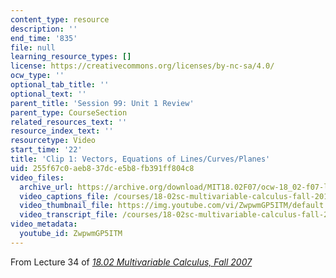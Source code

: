 ```yaml
---
content_type: resource
description: ''
end_time: '835'
file: null
learning_resource_types: []
license: https://creativecommons.org/licenses/by-nc-sa/4.0/
ocw_type: ''
optional_tab_title: ''
optional_text: ''
parent_title: 'Session 99: Unit 1 Review'
parent_type: CourseSection
related_resources_text: ''
resource_index_text: ''
resourcetype: Video
start_time: '22'
title: 'Clip 1: Vectors, Equations of Lines/Curves/Planes'
uid: 255f67c0-aeb8-37dc-e5b8-fb391ff804c8
video_files:
  archive_url: https://archive.org/download/MIT18.02F07/ocw-18_02-f07-lec34_300k.mp4
  video_captions_file: /courses/18-02sc-multivariable-calculus-fall-2010/ZwpwmGP5ITM_captions.vtt
  video_thumbnail_file: https://img.youtube.com/vi/ZwpwmGP5ITM/default.jpg
  video_transcript_file: /courses/18-02sc-multivariable-calculus-fall-2010/ZwpwmGP5ITM_transcript.pdf
video_metadata:
  youtube_id: ZwpwmGP5ITM
---
```


From Lecture 34 of [_18.02 Multivariable Calculus, Fall 2007_](/courses/18-02-multivariable-calculus-fall-2007/video_galleries/video-lectures)

